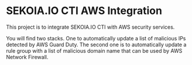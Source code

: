 # SEKOIA.IO CTI AWS Integration

This project is to integrate SEKOIA.IO CTI with AWS security services.

You will find two stacks.
One to automatically update a list of malicious IPs detected by AWS Guard Duty.
The second one is to automatically update a rule group with a list of malicious domain name that can be used by AWS Network Firewall.
